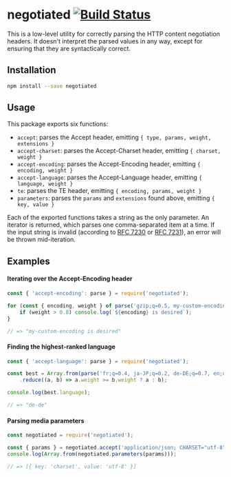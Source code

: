 # negotiated [![Build Status](https://travis-ci.org/JoshuaWise/negotiated.svg?branch=master)](https://travis-ci.org/JoshuaWise/negotiated)

This is a low-level utility for correctly parsing the HTTP content negotiation headers. It doesn't interpret the parsed values in any way, except for ensuring that they are syntactically correct.

## Installation

```bash
npm install --save negotiated
```

## Usage

This package exports six functions:

- `accept`: parses the Accept header, emitting `{ type, params, weight, extensions }`
- `accept-charset`: parses the Accept-Charset header, emitting `{ charset, weight }`
- `accept-encoding`: parses the Accept-Encoding header, emitting `{ encoding, weight }`
- `accept-language`: parses the Accept-Language header, emitting `{ language, weight }`
- `te`: parses the TE header, emitting `{ encoding, params, weight }`
- `parameters`: parses the `params` and `extensions` found above, emitting `{ key, value }`

Each of the exported functions takes a string as the only parameter. An iterator is returned, which parses one comma-separated item at a time. If the input string is invalid (according to [RFC 7230](https://tools.ietf.org/html/rfc7230) or [RFC 7231](https://tools.ietf.org/html/rfc7231)), an error will be thrown mid-iteration.

## Examples

#### Iterating over the Accept-Encoding header

```js
const { 'accept-encoding': parse } = require('negotiated');

for (const { encoding, weight } of parse('gzip;q=0.5, my-custom-encoding;q=1')) {
	if (weight > 0.8) console.log(`${encoding} is desired`);
}

// => "my-custom-encoding is desired"
```

#### Finding the highest-ranked language

```js
const { 'accept-language': parse } = require('negotiated');

const best = Array.from(parse('fr;q=0.4, ja-JP;q=0.2, de-DE;q=0.7, en;q=0.5'))
	.reduce((a, b) => a.weight >= b.weight ? a : b);

console.log(best.language);

// => "de-de"
```

#### Parsing media parameters

```js
const negotiated = require('negotiated');

const { params } = negotiated.accept('application/json; CHARSET="utf-8"');
console.log(Array.from(negotiated.parameters(params)));

// => [{ key: 'charset', value: 'utf-8' }]
```
